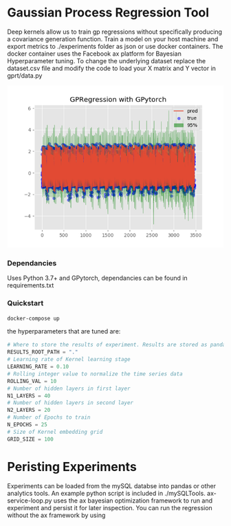 # Gaussian Process Regression Tool 

Deep kernels allow us to train gp regressions without specifically producing a covariance generation function. Train a model on your host machine and export metrics to ./experiments folder as json or use docker containers. The docker container uses the Facebook ax platform for Bayesian Hyperparameter tuning.
To change the underlying dataset replace the dataset.csv file and modify the code to load your X matrix and Y vector in gprt/data.py

![](images/25_epochs.png)

### Dependancies
Uses Python 3.7+ and GPytorch, dependancies can be found in requirements.txt

### Quickstart
```sh
docker-compose up
```


the hyperparameters that are tuned are:

``` py
# Where to store the results of experiment. Results are stored as pandas.DataFrame objects exported to csv.
RESULTS_ROOT_PATH = "."
# Learning rate of Kernel learning stage
LEARNING_RATE = 0.10
# Rolling integer value to normalize the time series data
ROLLING_VAL = 10
# Number of hidden layers in first layer
N1_LAYERS = 40
# Number of hidden layers in second layer
N2_LAYERS = 20
# Number of Epochs to train
N_EPOCHS = 25
# Size of Kernel embedding grid
GRID_SIZE = 100
```

# Peristing Experiments
Experiments can be loaded from the mySQL databse into pandas or other analytics tools. An example python script is included in ./mySQLTools. ax-service-loop.py uses the ax bayesian optimization framework to run and experiment and persist it for later inspection.
You can run the regression without the ax framework by using